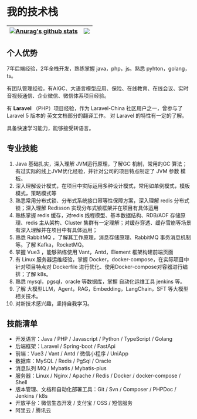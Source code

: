 # 我的技术栈

| <a href="https://github.com/dividez"><img align="center" src="https://github-readme-stats.vercel.app/api?username=dividez&show_icons=true&include_all_commits=true&theme=buefy&hide_border=true" alt="Anurag's github stats" /></a> | <a href="https://github.com/dividez"><img align="center" src="https://github-readme-stats-git-masterrstaa-rickstaa.vercel.app/api/top-langs/?username=dividez&layout=compact&theme=buefy&hide_border=true" /></a> |
| ------------- | ------------- |


## 个人优势

7年后端经验，2年全栈开发，熟练掌握 java，php，js。熟悉 pyhton，golang，ts。

有团队管理经验，有AIGC、大语言模型应用、保险、在线教育、在线会议、实时音视频通信、企业微信、微信体系项目经验。

有 **Laravel** （PHP）项目经验，作为 Laravel-China 社区用户之一，曾参与了Laravel 5 版本的 英文文档部分的翻译工作。 对 Laravel 的特性有一定的了解。

具备快速学习能力，能够接受转语言。

## 专业技能

1. Java 基础扎实，深入理解 JVM运行原理，了解GC 机制，常用的GC 算法；有过实际的线上JVM优化经验，并针对公司的项目特点制定了 JVM 参数 模板。
2. 深入理解设计模式，在项目中实际运用多种设计模式，常用如单例模式，模板模式，策略模式等
3. 熟悉常用分布式锁、分布式系统接口幂等性保障方案，深入理解 redis 分布式锁；深入理解 Redisson 实现分布式锁框架并在项目有具体运用
4. 熟练掌握 redis 缓存，对redis 线程模型、基本数据结构、RDB/AOF 存储原理、redis 主从架构、Cluster 集群有一定理解；对缓存穿透、缓存雪崩等场景有深入理解并在项目中有具体运用；
5. 熟悉 RabbitMQ ，了解其工作原理，消息存储原理、RabbitMQ 事务消息机制等。了解  Kafka，RocketMQ。
6. 掌握 Vue3 ，能够熟练使用 Vant，Antd，Element 框架构建前端页面
7. 有 Linux 服务器运维经验，掌握 Docker，docker-compose，在实际项目中针对项目特点对 Dockerfile 进行优化、使用Docker-compose对容器进行编排；了解 k8s。
8. 熟悉 mysql，pgsql，oracle 等数据库，掌握 自动化运维工具 jenkins 等。
9. 了解 大模型LLM，Agent，RAG，Embedding，LangChain，SFT 等大模型相关技术。
10. 对新技术感兴趣，坚持自我学习。



## 技能清单

- 开发语言：Java / PHP / Javascript / Python / TypeScript / Golang
- 后端框架：Laravel / Spring-boot / FastApi
- 前端：Vue3 / Vant / Antd /  微信小程序 / UniApp
- 数据库：MySQL / Redis / PgSql / Oracle
- 消息队列 MQ  / Mybatis / Mybatis-plus 
- 服务器：Linux / Nginx / Apache / Redis / Docker / docker-compose / Shell
- 版本管理、文档和自动化部署工具：Git / Svn / Composer / PHPDoc / Jenkins / k8s
- 开放平台：微信生态开发 / 支付宝 / OSS / 短信服务
- 阿里云 / 腾讯云
